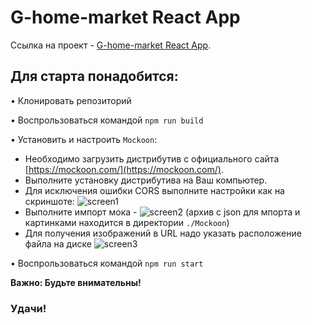 # G-home-market React App

Ссылка на проект - [G-home-market React App](https://github.com/gin-az/G-home-market_React).

## Для старта понадобится:

• Клонировать репозиторий

• Воспрользоваться командой `npm run build`

• Установить и настроить `Mockoon`: 

 - Необходимо загрузить дистрибутив с официального сайта [https://mockoon.com/](https://mockoon.com/).
 - Выполните установку дистрибутива на Ваш компьютер.
 - Для исключения ошибки CORS выполните настройки как на скриншоте: ![screen1]("./mockoon/1.png")
 - Выполните импорт мока - ![screen2]("./mockoon/2.png") (архив с json для мпорта и картинками находится в директории `./Mockoon`)
 - Для получения изображений в URL надо указать расположение файла на диске ![screen3]("./mockoon/3.png")

• Воспрользоваться командой `npm run start`

**Важно: Будьте внимательны!**

### Удачи!


